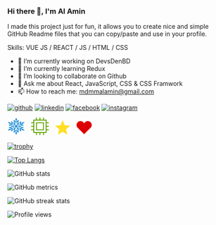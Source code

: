 ### Hi there 👋, I'm Al Amin

I made this project just for fun, it allows you to create nice and simple GitHub Readme files that you can copy/paste and use in your profile.

Skills: VUE JS / REACT / JS / HTML / CSS

- 🔭 I’m currently working on DevsDenBD 
- 🌱 I’m currently learning Redux 
- 👯 I’m looking to collaborate on Github 
- 💬 Ask me about React, JavaScript, CSS & CSS Framwork 
- 📫 How to reach me: mdmmalamin@gmail.com 


[<img src='https://cdn.jsdelivr.net/npm/simple-icons@3.0.1/icons/github.svg' alt='github' height='40'>](https://github.com/mdmmalamin)  [<img src='https://cdn.jsdelivr.net/npm/simple-icons@3.0.1/icons/linkedin.svg' alt='linkedin' height='40'>](https://www.linkedin.com/in/mdmmalamin/)  [<img src='https://cdn.jsdelivr.net/npm/simple-icons@3.0.1/icons/facebook.svg' alt='facebook' height='40'>](https://www.facebook.com/mdmmalamin)  [<img src='https://cdn.jsdelivr.net/npm/simple-icons@3.0.1/icons/instagram.svg' alt='instagram' height='40'>](https://www.instagram.com/mdmmal_amin/)  

<a href='https://archiveprogram.github.com/'><img src='https://raw.githubusercontent.com/acervenky/animated-github-badges/master/assets/acbadge.gif' width='40' height='40'></a> <a href='https://docs.github.com/en/developers'><img src='https://raw.githubusercontent.com/acervenky/animated-github-badges/master/assets/devbadge.gif' width='40' height='40'></a> <a href='https://stars.github.com/'><img src='https://raw.githubusercontent.com/acervenky/animated-github-badges/master/assets/starbadge.gif' width='35' height='35'></a> <a href='https://docs.github.com/en/github/supporting-the-open-source-community-with-github-sponsors'><img src='https://raw.githubusercontent.com/acervenky/animated-github-badges/master/assets/sponsorbadge.gif' width='35' height='35'></a> 

[![trophy](https://github-profile-trophy.vercel.app/?username=mdmmalamin)](https://github.com/ryo-ma/github-profile-trophy)

[![Top Langs](https://github-readme-stats.vercel.app/api/top-langs/?username=mdmmalamin)](https://github.com/anuraghazra/github-readme-stats)

![GitHub stats](https://github-readme-stats.vercel.app/api?username=mdmmalamin&show_icons=true&count_private=true)  

<!-- ![GitHub Activity Graph](https://activity-graph.herokuapp.com/graph?username=mdmmalamin)   -->

![GitHub metrics](https://metrics.lecoq.io/mdmmalamin)  

![GitHub streak stats](https://streak-stats.demolab.com/?user=mdmmalamin)  

![Profile views](https://gpvc.arturio.dev/mdmmalamin)  
